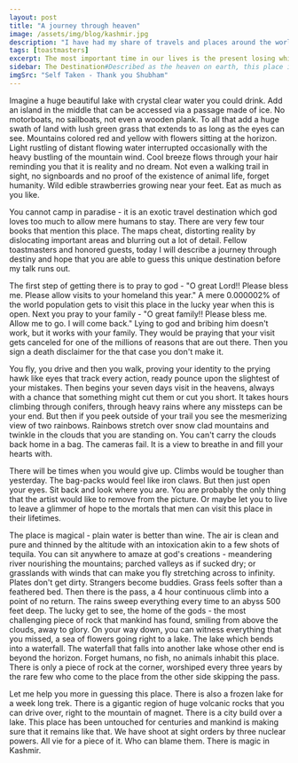```yaml
---
layout: post
title: "A journey through heaven"
image: /assets/img/blog/kashmir.jpg
description: "I have had my share of travels and places around the world tat I have seen. Never before I had and never again will I find a more exotic destination."
tags: [toastmasters]
excerpt: The most important time in our lives is the present losing which is not worth any future.
sidebar: The Destination#Described as the heaven on earth, this place is breathtaking. It is a shame that it is caught up in a conflict that prevents people to see this wonder. Luckily that is preserving the natural beauty for generations ahead.
imgSrc: "Self Taken - Thank you Shubham"
---
```


Imagine a huge beautiful lake with crystal clear water you could drink. Add an island in the middle that can be accessed via a passage made of ice. No motorboats, no sailboats, not even a wooden plank. To all that add a huge swath of land with lush green grass that extends to as long as the eyes can see. Mountains colored red and yellow with flowers sitting at the horizon. Light rustling of distant flowing water interrupted occasionally with the heavy bustling of the mountain wind. Cool breeze flows through your hair reminding you that it is reality and no dream. Not even a walking trail in sight, no signboards and no proof of the existence of animal life, forget humanity. Wild edible strawberries growing near your feet. Eat as much as you like.

You cannot camp in paradise - it is an exotic travel destination which god loves too much to allow mere humans to stay. There are very few tour books that mention this place. The maps cheat, distorting reality by dislocating important areas and blurring out a lot of detail. Fellow toastmasters and honored guests, today I will describe a journey through destiny and hope that you are able to guess this unique destination before my talk runs out.


The first step of getting there is to pray to god - "O great Lord!! Please bless me. Please allow visits to your homeland this year." A mere 0.000002% of the world population gets to visit this place in the lucky year when this is open. Next you pray to your family - "O great family!! Please bless me. Allow me to go. I will come back." Lying to god and bribing him doesn't work, but it works with your family. They would be praying that your visit gets canceled for one of the millions of reasons that are out there. Then you sign a death disclaimer for the that case you don't make it.


You fly, you drive and then you walk, proving your identity to the prying hawk like eyes that track every action, ready pounce upon the slightest of your mistakes. Then begins your seven days visit in the heavens, always with a chance that something might cut them or cut you short. It takes hours climbing through conifers, through heavy rains where any missteps can be your end. But then if you peek outside of your trail you see the mesmerizing view of two rainbows. Rainbows stretch over snow clad mountains and twinkle in the clouds that you are standing on. You can't carry the clouds back home in a bag. The cameras fail. It is a view to breathe in and fill your hearts with.


There will be times when you would give up. Climbs would be tougher than yesterday. The bag-packs would feel like iron claws. But then just open your eyes. Sit back and look where you are. You are probably the only thing that the artist would like to remove from the picture. Or maybe let you to live to leave a glimmer of hope to the mortals that men can visit this place in their lifetimes.


The place is magical - plain water is better than wine. The air is clean and pure and thinned by the altitude with an intoxication akin to a few shots of tequila. You can sit anywhere to amaze at god's creations - meandering river nourishing the mountains; parched valleys as if sucked dry; or grasslands with winds that can make you fly stretching across to infinity. Plates don't get dirty. Strangers become buddies. Grass feels softer than a feathered bed. Then there is the pass, a 4 hour continuous climb into a point of no return. The rains sweep everything every time to an abyss 500 feet deep. The lucky get to see, the home of the gods - the most challenging piece of rock that mankind has found, smiling from above the clouds, away to glory. On your way down, you can witness everything that you missed, a sea of flowers going right to a lake. The lake which bends into a waterfall. The waterfall that falls into another lake whose other end is beyond the horizon. Forget humans, no fish, no animals inhabit this place. There is only a piece of rock at the corner, worshiped every three years by the rare few who come to the place from the other side skipping the pass.


Let me help you more in guessing this place. There is also a frozen lake for a week long trek. There is a gigantic region of huge volcanic rocks that you can drive over, right to the mountain of magnet. There is a city build over a lake. This place has been untouched for centuries and mankind is making sure that it remains like that. We have shoot at sight orders by three nuclear powers. All vie for a piece of it. Who can blame them. There is magic in Kashmir.

